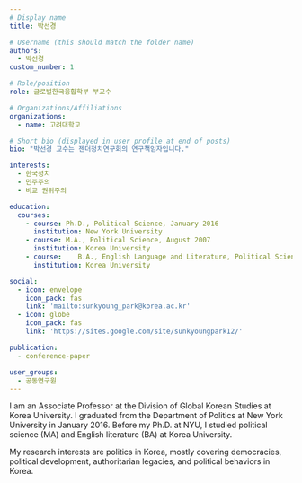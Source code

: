 ```yaml
---
# Display name
title: 박선경

# Username (this should match the folder name)
authors:
  - 박선경
custom_number: 1

# Role/position
role: 글로벌한국융합학부 부교수

# Organizations/Affiliations
organizations:
  - name: 고려대학교

# Short bio (displayed in user profile at end of posts)
bio: "박선경 교수는 젠더정치연구회의 연구책임자입니다."

interests:
  - 한국정치 
  - 민주주의
  - 비교 권위주의

education:
  courses:
    - course: Ph.D., Political Science, January 2016
      institution: New York University
    - course: M.A., Political Science, August 2007
      institution: Korea University
    - course:    B.A., English Language and Literature, Political Science, August 2004
      institution: Korea University

social:
  - icon: envelope
    icon_pack: fas
    link: 'mailto:sunkyoung_park@korea.ac.kr'
  - icon: globe
    icon_pack: fas
    link: 'https://sites.google.com/site/sunkyoungpark12/'

publication:
  - conference-paper

user_groups:
  - 공동연구원
---
```


I am an Associate Professor at the Division of Global Korean Studies at Korea University. I graduated from the Department of Politics at New York University in January 2016. Before my Ph.D. at NYU, I studied political science (MA) and English literature (BA) at Korea University.

My research interests are politics in Korea, mostly covering democracies, political development, authoritarian legacies, and political behaviors in Korea. 